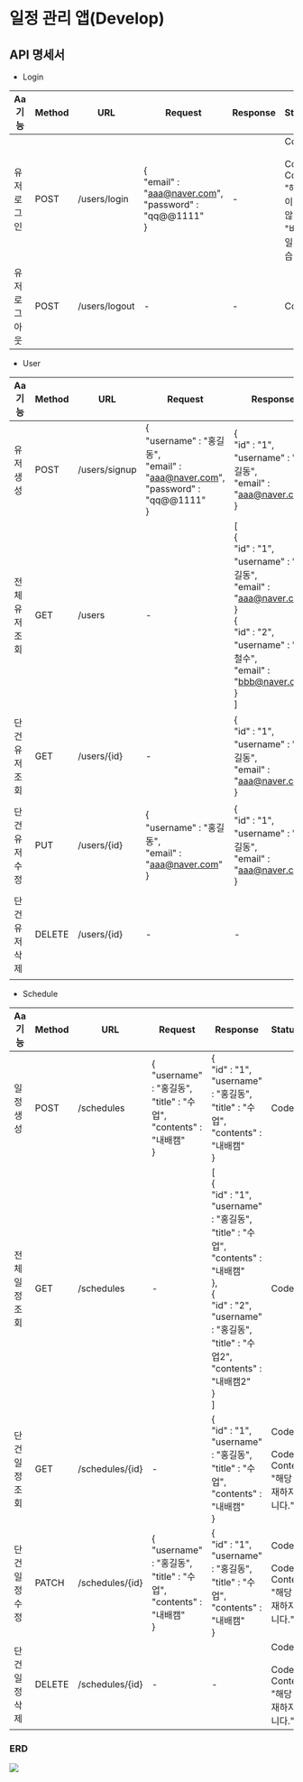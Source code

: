 # 일정 관리 앱(Develop)

## API 명세서

- Login

| Aa 기능   | Method | URL           | Request                                                                                    | Response | StatusCode                                                           |
|---------|--------|---------------|--------------------------------------------------------------------------------------------|----------|----------------------------------------------------------------------|
| 유저 로그인  | POST   | /users/login  | {<br/>"email" : "aaa@naver.com",<br/>"password" : "qq@@1111"<br/>} | -        | Code : 200<br/><br/>Code : 401<br/>Content : "해당 Email이 존재하지 않습니다.", "비밀번호가 일치하지 않습니다."|
| 유저 로그아웃 | POST    | /users/logout | -                                                                                          | -        | Code : 200                                                           |  |

- User

| Aa 기능    | Method | URL                                                                                                                                | Request                                                                                    | Response                                                                                                                                                                            | StatusCode                                                                               |
|----------|--------|------------------------------------------------------------------------------------------------------------------------------------|--------------------------------------------------------------------------------------------|-------------------------------------------------------------------------------------------------------------------------------------------------------------------------------------|------------------------------------------------------------------------------------------|
| 유저 생성    | POST   | /users/signup                                                                                                                             | {<br/>"username" : "홍길동",<br/>"email" : "aaa@naver.com",<br/>"password" : "qq@@1111"<br/>} | {<br/>"id" : "1",<br/>"username" : "홍길동",<br/>"email" : "aaa@naver.com"<br/>}                                                                                                       | Code : 200                                                                               |
| 전체 유저 조회 | GET    | /users | -                                                                                          | [<br/>{<br/>"id" : "1",<br/>"username" : "홍길동",<br/>"email" : "aaa@naver.com"<br/>}<br/>{<br/>"id" : "2",<br/>"username" : "김철수",<br/>"email" : "bbb@naver.com"<br/>}<br/>]         | Code : 200                               |  |
| 단건 유저 조회 | GET    | /users/{id}                                                                                                                    | -                                                                                          | {<br/>"id" : "1",<br/>"username" : "홍길동",<br/>"email" : "aaa@naver.com"<br/>} | Code : 200<br/><br/>Code : 404<br/>Content : "해당 ID가 존재하지 않습니다."                         | -                                                                      |
| 단건 유저 수정 | PUT    | /users/{id}                                                                                                                    | {<br/>"username" : "홍길동",<br/>"email" : "aaa@naver.com"<br/>}                              | {<br/>"id" : "1",<br/>"username" : "홍길동",<br/>"email" : "aaa@naver.com"<br/>}                                                  | Code : 200<br/><br/>Code : 404<br/>Content : "해당 ID가 존재하지 않습니다."
| 단건 유저 삭제 | DELETE | /users/{id}                                                                                                                     | -                                                                                          | -                                                                                                                                                                                   | Code : 200<br/><br/>Code : 404<br/>Content : "해당 ID가 존재하지 않습니다." |                                                     |


- Schedule

| Aa 기능     | Method | URL                                                                                                                 | Request                                                                    | Response                                                                                                                                                                                                 | StatusCode                                                                                | 
|-----------|--------|---------------------------------------------------------------------------------------------------------------------|----------------------------------------------------------------------------|----------------------------------------------------------------------------------------------------------------------------------------------------------------------------------------------------------|-------------------------------------------------------------------------------------------|
| 일정 생성     | POST   | /schedules                                                                                                          | {<br/>"username" : "홍길동",<br/>"title" : "수업",<br/>"contents" : "내배캠"<br/>} | {<br/>"id" : "1",<br/>"username" : "홍길동",<br/>"title" : "수업",<br/>"contents" : "내배캠"<br/>}                                                                                                               | Code : 200                                                                                |
| 전체 일정 조회  | GET    | /schedules | -                                                                          | [<br/>{<br/>"id" : "1",<br/>"username" : "홍길동",<br/>"title" : "수업",<br/>"contents" : "내배캠"<br/>},<br/>{<br/>"id" : "2",<br/>"username" : "홍길동",<br/>"title" : "수업2",<br/>"contents" : "내배캠2"</br>}<br/>] | Code : 200                               |  |
| 단건 일정 조회  | GET    | /schedules/{id}                                                                                                     | -                                                                          | {<br/>"id" : "1",<br/>"username" : "홍길동",<br/>"title" : "수업",<br/>"contents" : "내배캠"<br/>}                     | Code : 200<br/><br/>Code : 404<br/>Content : "해당 ID가 존재하지 않습니다."                          | -                                                                      |
| 단건 일정 수정  | PATCH  | /schedules/{id}                                                                                                     | {<br/>"username" : "홍길동",<br/>"title" : "수업",<br/>"contents" : "내배캠"<br/>} | {<br/>"id" : "1",<br/>"username" : "홍길동",<br/>"title" : "수업",<br/>"contents" : "내배캠"<br/>}  | Code : 200<br/><br/>Code : 404<br/>Content : "해당 ID가 존재하지 않습니다."                                                       | 
| 단건 일정 삭제  | DELETE | /schedules/{id}                                                                                                     | -                                                                          | -                                                                                                                                                                                                        | Code : 200<br/><br/>Code : 404<br/>Content : "해당 ID가 존재하지 않습니다." |                                                   |

### ERD

<img src="https://github.com/user-attachments/assets/020cb757-9f95-4bbb-b47e-e43f7b40f55b">
